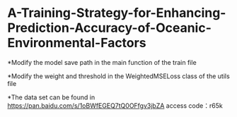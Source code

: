 # A-Training-Strategy-for-Enhancing-Prediction-Accuracy-of-Oceanic-Environmental-Factors

*Modify the model save path in the main function of the train file

*Modify the weight and threshold in the WeightedMSELoss class of the utils file

*The data set can be found in https://pan.baidu.com/s/1oBWfEGEQ7tQ0OFfgv3jbZA access code：r65k 
